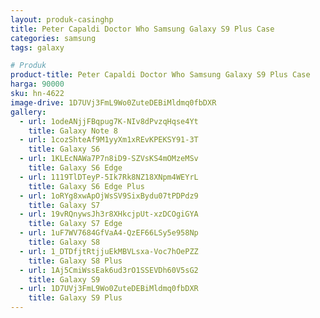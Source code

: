 ```yaml
---
layout: produk-casinghp
title: Peter Capaldi Doctor Who Samsung Galaxy S9 Plus Case
categories: samsung
tags: galaxy

# Produk
product-title: Peter Capaldi Doctor Who Samsung Galaxy S9 Plus Case
harga: 90000
sku: hn-4622
image-drive: 1D7UVj3FmL9Wo0ZuteDEBiMldmq0fbDXR
gallery:
  - url: 1odeANjjFBqpug7K-NIv8dPvzqHqse4Yt
    title: Galaxy Note 8
  - url: 1cozShteAf9M1yyXm1xREvKPEKSY91-3T
    title: Galaxy S6
  - url: 1KLEcNAWa7P7n8iD9-SZVsKS4mOMzeMSv
    title: Galaxy S6 Edge
  - url: 1119TlDTeyP-5Ik7Rk8NZ18XNpm4WEYrL
    title: Galaxy S6 Edge Plus
  - url: 1oRYg8xwApOjWsSV9SixBydu07tPDPdz9
    title: Galaxy S7
  - url: 19vRQnywsJh3r8XHkcjpUt-xzDCOgiGYA
    title: Galaxy S7 Edge
  - url: 1uF7WV7684GfVaA4-QzEF66LSy5e958Np
    title: Galaxy S8
  - url: 1_DTDfjtRtjjuEkMBVLsxa-Voc7hOePZZ
    title: Galaxy S8 Plus
  - url: 1Aj5CmiWssEak6ud3rO1SSEVDh60V5sG2
    title: Galaxy S9
  - url: 1D7UVj3FmL9Wo0ZuteDEBiMldmq0fbDXR
    title: Galaxy S9 Plus
---
```


